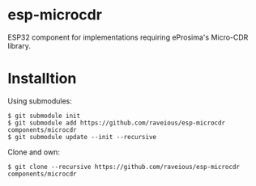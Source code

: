# esp-microcdr
ESP32 component for implementations requiring eProsima's Micro-CDR library.

# Installtion

Using submodules:

```
$ git submodule init
$ git submodule add https://github.com/raveious/esp-microcdr components/microcdr
$ git submodule update --init --recursive
```

Clone and own:

```
$ git clone --recursive https://github.com/raveious/esp-microcdr components/microcdr
```

